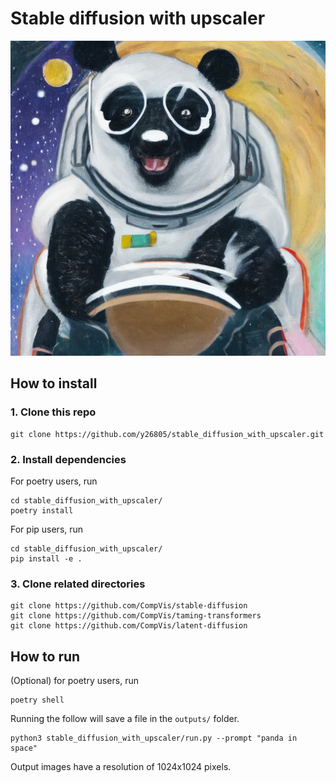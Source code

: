 
# Stable diffusion with upscaler
![Panda in space](./panda-in-space.png)
## How to install
### 1. Clone this repo
```
git clone https://github.com/y26805/stable_diffusion_with_upscaler.git
```

### 2. Install dependencies
For poetry users, run
```
cd stable_diffusion_with_upscaler/
poetry install
```

For pip users,  run
```
cd stable_diffusion_with_upscaler/
pip install -e .
```

### 3. Clone related directories
```
git clone https://github.com/CompVis/stable-diffusion
git clone https://github.com/CompVis/taming-transformers
git clone https://github.com/CompVis/latent-diffusion
```

## How to run

(Optional) for poetry users, run
```
poetry shell
```

Running the follow will save a file in the `outputs/` folder.
```
python3 stable_diffusion_with_upscaler/run.py --prompt "panda in space"
```

Output images have a resolution of 1024x1024 pixels.
